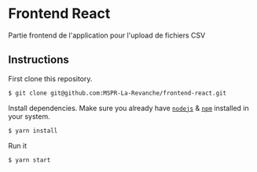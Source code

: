 # Frontend React

Partie frontend de l'application pour l'upload de fichiers CSV

## Instructions

First clone this repository.
```bash
$ git clone git@github.com:MSPR-La-Revanche/frontend-react.git
```

Install dependencies. Make sure you already have [`nodejs`](https://nodejs.org/en/) & [`npm`](https://www.npmjs.com/) installed in your system.
```bash
$ yarn install
```

Run it
```bash
$ yarn start
```
